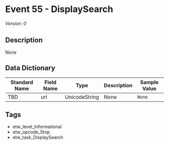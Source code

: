 # Event 55 - DisplaySearch
###### Version: 0

## Description
None

## Data Dictionary
|Standard Name|Field Name|Type|Description|Sample Value|
|---|---|---|---|---|
|TBD|url|UnicodeString|None|`None`|

## Tags
* etw_level_Informational
* etw_opcode_Stop
* etw_task_DisplaySearch